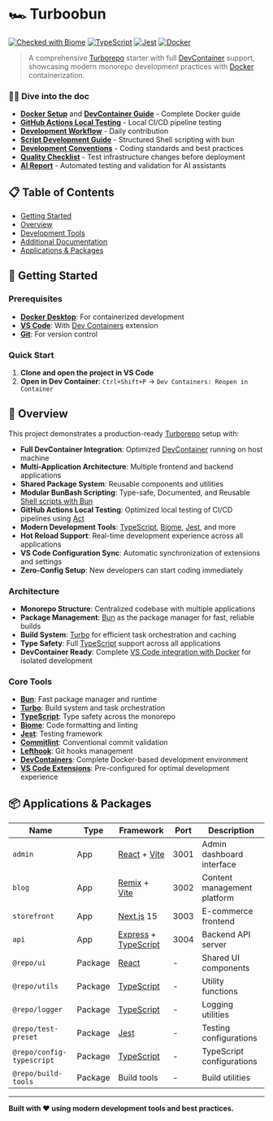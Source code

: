 # 🏎️ Turboobun

[![Checked with Biome](https://img.shields.io/badge/Checked_with-Biome-60a5fa?style=flat&logo=biome)](https://biomejs.dev)
[![TypeScript](https://img.shields.io/badge/TypeScript-007ACC?style=flat&logo=typescript&logoColor=white)](https://www.typescriptlang.org/)
[![Jest](https://img.shields.io/badge/Jest-C21325?style=flat&logo=jest&logoColor=white)](https://jestjs.io)
[![Docker](https://img.shields.io/badge/Docker-2496ED?style=flat&logo=docker&logoColor=white)](https://www.docker.com/)

> A comprehensive [Turborepo](https://turbo.build/repo/docs) starter with full [DevContainer](https://containers.dev/docs) support, showcasing modern monorepo development practices with [Docker](https://docs.docker.com/) containerization.


### 🏄‍♂ Dive into the doc

- **[Docker Setup](./docs/1_DOCKER.md)** and **[DevContainer Guide](./docs/2_DEVCONTAINER.md)** - Complete Docker guide
- **[GitHub Actions Local Testing](./docs/6_GITHUB_ACTIONS_TEST_LOCALLY.md)** - Local CI/CD pipeline testing
- **[Development Workflow](./docs/3_DEVFLOW.md)** - Daily contribution
- **[Script Development Guide](./docs/5_SCRIPT_DEVELOPMENT_GUIDE.md)** - Structured Shell scripting with bun
- **[Development Conventions](./docs/4_DEVCONVENTIONS.md)** - Coding standards and best practices
- **[Quality Checklist](./docs/0_QUALITY_CHECKLIST.md)** - Test infrastructure changes before deployment
- **[AI Report](./docs/AI_REPORT.md)** - Automated testing and validation for AI assistants

## 📋 Table of Contents

- [Getting Started](#-getting-started)
- [Overview](#-overview)
- [Development Tools](#-development-tools)
- [Additional Documentation](#-additional-documentation)
- [Applications & Packages](#-applications--packages)

## 🚀 Getting Started

### Prerequisites

- **[Docker Desktop](https://docs.docker.com/desktop/)**: For containerized development
- **[VS Code](https://code.visualstudio.com/)**: With [Dev Containers](https://marketplace.visualstudio.com/items?itemName=ms-vscode-remote.remote-containers) extension
- **[Git](https://git-scm.com/)**: For version control

### Quick Start

1. **Clone and open the project in VS Code**
2. **Open in Dev Container**: `Ctrl+Shift+P` → `Dev Containers: Reopen in Container`

## 🎯 Overview

This project demonstrates a production-ready [Turborepo](https://turbo.build/repo/docs) setup with:

- **Full DevContainer Integration**: Optimized [DevContainer](https://containers.dev/) running on host machine
- **Multi-Application Architecture**: Multiple frontend and backend applications
- **Shared Package System**: Reusable components and utilities
- **Modular BunBash Scripting**: Type-safe, Documented, and Reusable [Shell scripts with Bun](https://bun.sh/docs/runtime/shell)
- **GitHub Actions Local Testing**: Optimized local testing of CI/CD pipelines using [Act](https://hub.docker.com/r/efrecon/act)
- **Modern Development Tools**: [TypeScript](https://www.typescriptlang.org/docs/), [Biome](https://biomejs.dev/docs/), [Jest](https://jestjs.io/docs/getting-started), and more
- **Hot Reload Support**: Real-time development experience across all applications
- **VS Code Configuration Sync**: Automatic synchronization of extensions and settings
- **Zero-Config Setup**: New developers can start coding immediately

### Architecture
- **Monorepo Structure**: Centralized codebase with multiple applications
- **Package Management**: [Bun](https://bun.sh/docs) as the package manager for fast, reliable builds
- **Build System**: [Turbo](https://turbo.build/repo/docs) for efficient task orchestration and caching
- **Type Safety**: Full [TypeScript](https://www.typescriptlang.org/docs/) support across all applications
- **DevContainer Ready**: Complete [VS Code integration with Docker](https://containers.dev/) for isolated development

### Core Tools
- **[Bun](https://bun.sh/docs)**: Fast package manager and runtime
- **[Turbo](https://turborepo.com/docs)**: Build system and task orchestration
- **[TypeScript](https://www.typescriptlang.org/docs/)**: Type safety across the monorepo
- **[Biome](https://biomejs.dev/guides/getting-started/)**: Code formatting and linting
- **[Jest](https://jestjs.io/docs/getting-started)**: Testing framework
- **[Commitlint](https://commitlint.js.org/)**: Conventional commit validation
- **[Lefthook](https://github.com/evilmartians/lefthook)**: Git hooks management
- **[DevContainers](https://containers.dev/)**: Complete Docker-based development environment
- **[VS Code Extensions](https://marketplace.visualstudio.com/)**: Pre-configured for optimal development experience

## 📦 Applications & Packages

| Name | Type | Framework | Port | Description |
|------|------|-----------|------|-------------|
| `admin` | App | [React](https://react.dev/learn) + [Vite](https://vitejs.dev/guide/) | 3001 | Admin dashboard interface |
| `blog` | App | [Remix](https://remix.run/docs) + [Vite](https://vitejs.dev/guide/) | 3002 | Content management platform |
| `storefront` | App | [Next.js](https://nextjs.org/docs) 15 | 3003 | E-commerce frontend |
| `api` | App | [Express](https://expressjs.com/en/guide/routing.html) + [TypeScript](https://www.typescriptlang.org/docs/) | 3004 | Backend API server |
| `@repo/ui` | Package | [React](https://react.dev/learn) | - | Shared UI components |
| `@repo/utils` | Package | [TypeScript](https://www.typescriptlang.org/docs/) | - | Utility functions |
| `@repo/logger` | Package | [TypeScript](https://www.typescriptlang.org/docs/) | - | Logging utilities |
| `@repo/test-preset` | Package | [Jest](https://jestjs.io/docs/getting-started) | - | Testing configurations |
| `@repo/config-typescript` | Package | [TypeScript](https://www.typescriptlang.org/docs/) | - | TypeScript configurations |
| `@repo/build-tools` | Package | Build tools | - | Build utilities |

---

**Built with ❤️ using modern development tools and best practices.** 